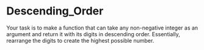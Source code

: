 # Descending_Order
Your task is to make a function that can take any non-negative integer as an argument and return it with its digits in descending order. Essentially, rearrange the digits to create the highest possible number.
